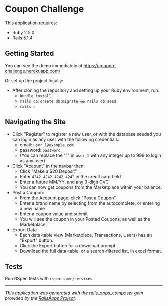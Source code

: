 Coupon Challenge
================

This application requires:

- Ruby 2.5.0
- Rails 5.1.4

Getting Started
---------------

You can see the demo immediately at https://coupon-challenge.herokuapp.com/

Or set up the project locally:

- After cloning the repository and setting up your Ruby environment, run:
  - `bundle install`
  - `rails db:create db:migrate && rails db:seed`
  - `rails s`

Navigating the Site
-------------------

- Click "Register" to register a new user, or with the database seeded you can login as any user with the following credentials:
  - email: `user_1@example.com`
  - password: `password`
  - (You can replace the "1" in `user_1` with any integer up to 999 to login as any user).
- Click "Account" in the navbar then:
  - Click "Make a $20 Deposit"
  - Enter `4242 4242 4242 4242` in the credit card field
  - Enter a future MM/YY, and any 3-digit CVC
  - You can now get coupons from the Marketplace within your balance.
- Post a Coupon:
  - From the Account page, click "Post a Coupon"
  - Enter a brand name by selecting from the autocomplete, or entering a new name
  - Enter a coupon value and submit
  - You will see the coupon in your Posted Coupons, as well as the Marketplace.
- Export Data
  - Each data-table view (Marketplace, Transactions, Users) has an "Export" button.
  - Click the Export button for a download prompt.
  - Download the full data-table, or a search-filtered list, in excel format.


Tests
-----
Run RSpec tests with `rspec spec/services`


*************************
*This application was generated with the [rails_apps_composer](https://github.com/RailsApps/rails_apps_composer) gem
provided by the [RailsApps Project](http://railsapps.github.io/).*
